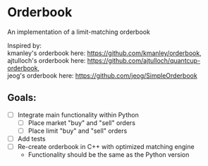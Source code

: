 # Orderbook
An implementation of a limit-matching orderbook

Inspired by:  
kmanley's orderbook here: https://github.com/kmanley/orderbook,  
ajtulloch's orderbook here: https://github.com/ajtulloch/quantcup-orderbook,  
jeog's orderbook here: https://github.com/jeog/SimpleOrderbook

## Goals:
- [ ] Integrate main functionality within Python
  - [ ] Place market "buy" and "sell" orders
  - [ ] Place limit "buy" and "sell" orders
- [ ] Add tests
- [ ] Re-create orderbook in C++ with optimized matching engine
  - Functionality should be the same as the Python version
